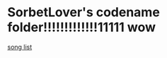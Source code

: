 # SorbetLover's codename folder!!!!!!!!!!!!!11111 wow

[song list](https://github.com/SorbetLover/alloyshit/blob/main/data/freeplaySonglist.txt)
